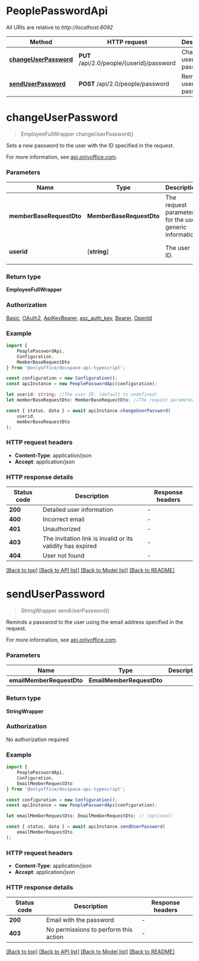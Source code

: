 # PeoplePasswordApi

All URIs are relative to *http://localhost:8092*

|Method | HTTP request | Description|
|------------- | ------------- | -------------|
|[**changeUserPassword**](#changeuserpassword) | **PUT** /api/2.0/people/{userid}/password | Change a user password|
|[**sendUserPassword**](#senduserpassword) | **POST** /api/2.0/people/password | Remind a user password|

# **changeUserPassword**
> EmployeeFullWrapper changeUserPassword()

Sets a new password to the user with the ID specified in the request.

For more information, see [api.onlyoffice.com](https://api.onlyoffice.com/docspace/api-backend/usage-api/change-user-password/).

### Parameters

|Name | Type | Description  | Notes|
|------------- | ------------- | ------------- | -------------|
| **memberBaseRequestDto** | **MemberBaseRequestDto**| The request parameters for the user generic information. | |
| **userid** | [**string**] | The user ID. | defaults to undefined|


### Return type

**EmployeeFullWrapper**

### Authorization

[Basic](../README.md#Basic), [OAuth2](../README.md#OAuth2), [ApiKeyBearer](../README.md#ApiKeyBearer), [asc_auth_key](../README.md#asc_auth_key), [Bearer](../README.md#Bearer), [OpenId](../README.md#OpenId)

### Example

```typescript
import {
    PeoplePasswordApi,
    Configuration,
    MemberBaseRequestDto
} from '@onlyoffice/docspace-api-typescript';

const configuration = new Configuration();
const apiInstance = new PeoplePasswordApi(configuration);

let userid: string; //The user ID. (default to undefined)
let memberBaseRequestDto: MemberBaseRequestDto; //The request parameters for the user generic information. (optional)

const { status, data } = await apiInstance.changeUserPassword(
    userid,
    memberBaseRequestDto
);
```

### HTTP request headers

 - **Content-Type**: application/json
 - **Accept**: application/json


### HTTP response details
| Status code | Description | Response headers |
|-------------|-------------|------------------|
|**200** | Detailed user information |  -  |
|**400** | Incorrect email |  -  |
|**401** | Unauthorized |  -  |
|**403** | The invitation link is invalid or its validity has expired |  -  |
|**404** | User not found |  -  |

[[Back to top]](#) [[Back to API list]](../README.md#documentation-for-api-endpoints) [[Back to Model list]](../README.md#documentation-for-models) [[Back to README]](../README.md)

# **sendUserPassword**
> StringWrapper sendUserPassword()

Reminds a password to the user using the email address specified in the request.

For more information, see [api.onlyoffice.com](https://api.onlyoffice.com/docspace/api-backend/usage-api/send-user-password/).

### Parameters

|Name | Type | Description  | Notes|
|------------- | ------------- | ------------- | -------------|
| **emailMemberRequestDto** | **EmailMemberRequestDto**|  | |


### Return type

**StringWrapper**

### Authorization

No authorization required

### Example

```typescript
import {
    PeoplePasswordApi,
    Configuration,
    EmailMemberRequestDto
} from '@onlyoffice/docspace-api-typescript';

const configuration = new Configuration();
const apiInstance = new PeoplePasswordApi(configuration);

let emailMemberRequestDto: EmailMemberRequestDto; // (optional)

const { status, data } = await apiInstance.sendUserPassword(
    emailMemberRequestDto
);
```

### HTTP request headers

 - **Content-Type**: application/json
 - **Accept**: application/json


### HTTP response details
| Status code | Description | Response headers |
|-------------|-------------|------------------|
|**200** | Email with the password |  -  |
|**403** | No permissions to perform this action |  -  |

[[Back to top]](#) [[Back to API list]](../README.md#documentation-for-api-endpoints) [[Back to Model list]](../README.md#documentation-for-models) [[Back to README]](../README.md)

